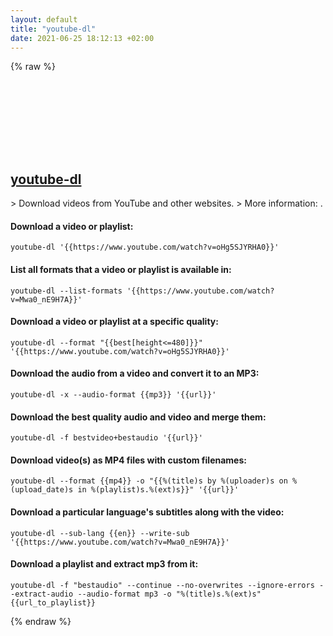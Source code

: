 ```yaml
---
layout: default
title: "youtube-dl"
date: 2021-06-25 18:12:13 +02:00
---
```

{% raw %}
<h2 id="youtube-dl">
  <a href="/en/common/youtube-dl.html">youtube-dl</a> <a href="#youtube-dl"><svg class="icon">
    <use href="/assets/images/unicode_sprite.svg#link" />
  </svg></a>
</h2>
> Download videos from YouTube and other websites.
> More information: <http://rg3.github.io/youtube-dl/>.

#### Download a video or playlist:
```shell
youtube-dl '{{https://www.youtube.com/watch?v=oHg5SJYRHA0}}'
```
#### List all formats that a video or playlist is available in:
```shell
youtube-dl --list-formats '{{https://www.youtube.com/watch?v=Mwa0_nE9H7A}}'
```
#### Download a video or playlist at a specific quality:
```shell
youtube-dl --format "{{best[height<=480]}}" '{{https://www.youtube.com/watch?v=oHg5SJYRHA0}}'
```
#### Download the audio from a video and convert it to an MP3:
```shell
youtube-dl -x --audio-format {{mp3}} '{{url}}'
```
#### Download the best quality audio and video and merge them:
```shell
youtube-dl -f bestvideo+bestaudio '{{url}}'
```
#### Download video(s) as MP4 files with custom filenames:
```shell
youtube-dl --format {{mp4}} -o "{{%(title)s by %(uploader)s on %(upload_date)s in %(playlist)s.%(ext)s}}" '{{url}}'
```
#### Download a particular language's subtitles along with the video:
```shell
youtube-dl --sub-lang {{en}} --write-sub '{{https://www.youtube.com/watch?v=Mwa0_nE9H7A}}'
```
#### Download a playlist and extract mp3 from it:
```shell
youtube-dl -f "bestaudio" --continue --no-overwrites --ignore-errors --extract-audio --audio-format mp3 -o "%(title)s.%(ext)s" {{url_to_playlist}}
```
{% endraw %}